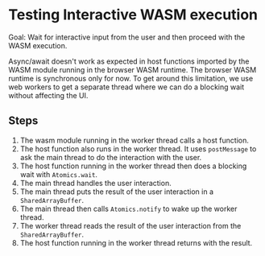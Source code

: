 # Testing Interactive WASM execution

Goal: Wait for interactive input from the user and then proceed with the WASM execution.

Async/await doesn't work as expected in host functions imported by the WASM module running in the browser WASM runtime. The browser WASM runtime is synchronous only for now. To get around this limitation, we use web workers to get a separate thread where we can do a blocking wait without affecting the UI.

## Steps

1. The wasm module running in the worker thread calls a host function.
2. The host function also runs in the worker thread. It uses `postMessage` to ask the main thread to do the interaction with the user.
3. The host function running in the worker thread then does a blocking wait with `Atomics.wait`.
4. The main thread handles the user interaction.
5. The main thread puts the result of the user interaction in a `SharedArrayBuffer`.
6. The main thread then calls `Atomics.notify` to wake up the worker thread.
7. The worker thread reads the result of the user interaction from the `SharedArrayBuffer`.
8. The host function running in the worker thread returns with the result.
